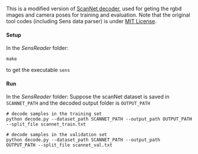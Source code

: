 
This is a modified version of [ScanNet decoder](https://github.com/ScanNet/ScanNet/tree/master/SensReader), used for geting the rgbd images and camera poses for training
and evaluation. Note that the original tool codes (including Sens data parser) is under [MIT License](https://github.com/ScanNet/ScanNet#license).

#### Setup
In the *SensReader* folder:
```
make
```
to get the executable `sens`

#### Run
In the *SensReader* folder:
Suppose the scanNet dataset is saved in `SCANNET_PATH` and the decoded output folder is `OUTPUT_PATH`

```
# decode samples in the training set
python decode.py --dataset_path SCANNET_PATH --output_path OUTPUT_PATH --split_file scannet_train.txt

# decode samples in the validation set
python decode.py --dataset_path SCANNET_PATH --output_path  OUTPUT_PATH --split_file scannet_val.txt 
``` 



